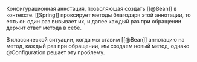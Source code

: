 Конфигурационная аннотация, позволяющая создать [[@Bean]] в контексте. [[Spring]] проксирует методы благодаря этой аннотации, то есть он один раз вызывает их, и далее каждый раз при обращении держит ответ метода в себе. 

В классической ситуации, когда мы ставим [[@Bean]] аннотацию на метод, каждый раз при обращении, мы создаем новый метод, однако @Configuration решает эту проблему.